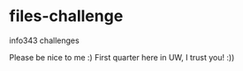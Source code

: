 files-challenge
===============

info343 challenges 

Please be nice to me :) First quarter here in UW, I trust you! :))